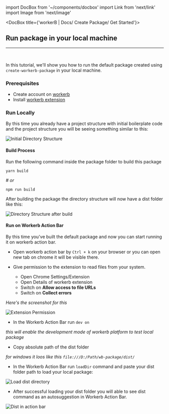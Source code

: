 import DocBox from '~/components/docbox'
import Link from 'next/link'
import Image from 'next/image'

<DocBox title={'workerB | Docs/ Create Package/ Get Started'}>

## **Run package in your local machine**
<hr/>
<br/>

In this tutorial, we'll show you how to run the default package created using `create-workerb-package` in your local machine.

### Prerequisites

- Create account on [workerb](https://dashboard.workerb.app/signup)
- Install [workerb extension](https://chrome.google.com/webstore/detail/workerb/jdbakbjkiklbibfccegfejjdlcgpnnpe)

### Run Locally

By this time you already have a project structure with initial boilerplate code and the project structure you will be seeing something similar to this:

<Image
src="/images/initial_dir_structure.png"
alt="Initial Directory Structure"
height={320}
width={180}
/>

#### Build Process

Run the following command inside the package folder to build this package

`yarn build`

_# or_

`npm run build`

After building the package the directory structure will now have a dist folder like this:

<Image
src="/images/dist_structure.png"
alt="Directory Structure after build"
height={300}
width={150}
/>

#### Run on Workerb Action Bar

By this time you've built the default package and now you can start running it on workerb action bar.

- Open workerb action bar by `Ctrl + k` on your browser or you can open new tab on chrome it will be visible there.

- Give permission to the extension to read files from your system.

    - Open Chrome Settings/Extension
    - Open Details of workerb extension
    - Switch on **Allow access to file URLs**
    - Switch on **Collect errors**

_Here's the screenshot for this_

<Image 
src="/images/extension_permission.png"
alt="Extension Permission"
height={80}
width={650}
/>

- In the Workerb Action Bar run `dev on`

_this will enable the development mode of workerb platform to test local package_

- Copy absolute path of the dist folder

_for windows it loos like this `file:///D:/Path/wb-package/dist/`_

- In the Workerb Action Bar run `loadDir` command and paste your dist folder path to load your local package:

<Image 
src="/images/loadDir.png"
alt="Load dist directory"
height={40}
width={400}
/>

- After successful loading your dist folder you will able to see dist command as an autosuggestion in Workerb Action Bar.

<Image
src="/images/action_bar_dist.png"
alt="Dist in action bar"
height={80}
width={350}
/>



</DocBox>